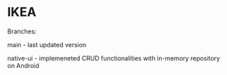 # IKEA

Branches:

main - last updated version

native-ui - implemeneted CRUD functionalities with in-memory repository on Android
